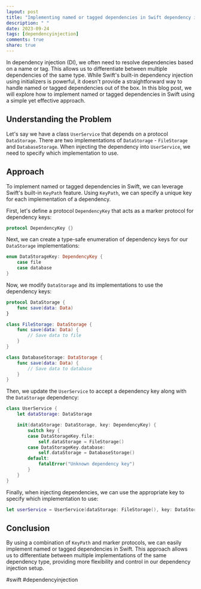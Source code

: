 ```yaml
---
layout: post
title: "Implementing named or tagged dependencies in Swift dependency injection"
description: " "
date: 2023-09-24
tags: [dependencyinjection]
comments: true
share: true
---
```


In dependency injection (DI), we often need to resolve dependencies based on a name or tag. This allows us to differentiate between multiple dependencies of the same type. While Swift's built-in dependency injection using initializers is powerful, it doesn't provide a straightforward way to handle named or tagged dependencies out of the box. In this blog post, we will explore how to implement named or tagged dependencies in Swift using a simple yet effective approach.

## Understanding the Problem

Let's say we have a class `UserService` that depends on a protocol `DataStorage`. There are two implementations of `DataStorage` - `FileStorage` and `DatabaseStorage`. When injecting the dependency into `UserService`, we need to specify which implementation to use.

## Approach

To implement named or tagged dependencies in Swift, we can leverage Swift's built-in `KeyPath` feature. Using `KeyPath`, we can specify a unique key for each implementation of a dependency. 

First, let's define a protocol `DependencyKey` that acts as a marker protocol for dependency keys:

```swift
protocol DependencyKey {}
```

Next, we can create a type-safe enumeration of dependency keys for our `DataStorage` implementations:

```swift
enum DataStorageKey: DependencyKey {
    case file
    case database
}
```

Now, we modify `DataStorage` and its implementations to use the dependency keys:

```swift
protocol DataStorage {
    func save(data: Data)
}

class FileStorage: DataStorage {
    func save(data: Data) {
        // Save data to file
    }
}

class DatabaseStorage: DataStorage {
    func save(data: Data) {
        // Save data to database
    }
}
```

Then, we update the `UserService` to accept a dependency key along with the `DataStorage` dependency:

```swift
class UserService {
    let dataStorage: DataStorage

    init(dataStorage: DataStorage, key: DependencyKey) {
        switch key {
        case DataStorageKey.file:
            self.dataStorage = FileStorage()
        case DataStorageKey.database:
            self.dataStorage = DatabaseStorage()
        default:
            fatalError("Unknown dependency key")
        }
    }
}
```

Finally, when injecting dependencies, we can use the appropriate key to specify which implementation to use:

```swift
let userService = UserService(dataStorage: FileStorage(), key: DataStorageKey.file)
```

## Conclusion

By using a combination of `KeyPath` and marker protocols, we can easily implement named or tagged dependencies in Swift. This approach allows us to differentiate between multiple implementations of the same dependency type, providing more flexibility and control in our dependency injection setup.

#swift #dependencyinjection